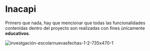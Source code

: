 # Inacapi
Primero que nada, hay que mencionar que todas las funcionalidades contenidas dentro del proyecto son realizadas con fines únicamente **educativos**.

![investgación-escolarnuevasfechas-1-2-735x470-1](https://user-images.githubusercontent.com/22999877/211908956-c44d51cb-53b4-4efc-a89c-5e7d36bf3ca9.jpeg)
